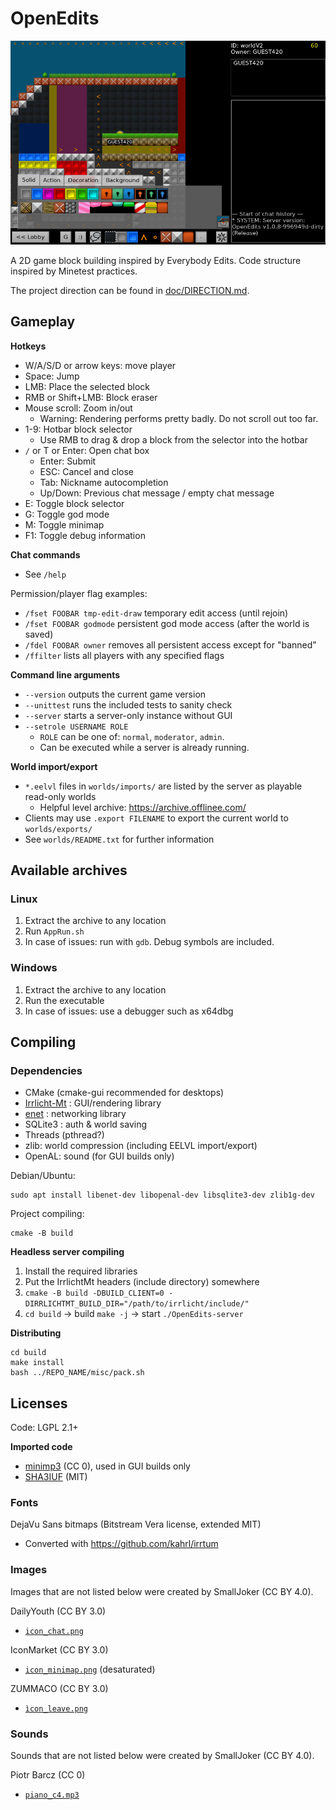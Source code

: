 # OpenEdits

![preview image v1.0.8-dev](screenshot.jpeg)

A 2D game block building inspired by Everybody Edits.
Code structure inspired by Minetest practices.

The project direction can be found in [doc/DIRECTION.md](doc/DIRECTION.md).

## Gameplay

**Hotkeys**

 * W/A/S/D or arrow keys: move player
 * Space: Jump
 * LMB: Place the selected block
 * RMB or Shift+LMB: Block eraser
 * Mouse scroll: Zoom in/out
     * Warning: Rendering performs pretty badly. Do not scroll out too far.
 * 1-9: Hotbar block selector
     * Use RMB to drag & drop a block from the selector into the hotbar
 * `/` or T or Enter: Open chat box
     * Enter: Submit
     * ESC: Cancel and close
     * Tab: Nickname autocompletion
     * Up/Down: Previous chat message / empty chat message
 * E: Toggle block selector
 * G: Toggle god mode
 * M: Toggle minimap
 * F1: Toggle debug information


**Chat commands**

 * See `/help`

Permission/player flag examples:

 * `/fset FOOBAR tmp-edit-draw` temporary edit access (until rejoin)
 * `/fset FOOBAR godmode` persistent god mode access (after the world is saved)
 * `/fdel FOOBAR owner` removes all persistent access except for "banned"
 * `/ffilter` lists all players with any specified flags


**Command line arguments**

 * `--version` outputs the current game version
 * `--unittest` runs the included tests to sanity check
 * `--server` starts a server-only instance without GUI
 * `--setrole USERNAME ROLE`
     * `ROLE` can be one of: `normal`, `moderator`, `admin`.
     * Can be executed while a server is already running.

**World import/export**

 * `*.eelvl` files in `worlds/imports/` are listed by the server as playable read-only worlds
     * Helpful level archive: <https://archive.offlinee.com/>
 * Clients may use `.export FILENAME` to export the current world to `worlds/exports/`
 * See `worlds/README.txt` for further information


## Available archives

### Linux

1. Extract the archive to any location
2. Run `AppRun.sh`
3. In case of issues: run with `gdb`. Debug symbols are included.

### Windows

1. Extract the archive to any location
2. Run the executable
3. In case of issues: use a debugger such as x64dbg


## Compiling

### Dependencies

 * CMake (cmake-gui recommended for desktops)
 * [Irrlicht-Mt](https://github.com/minetest/irrlicht) : GUI/rendering library
 * [enet](http://enet.bespin.org/) : networking library
 * SQLite3 : auth & world saving
 * Threads (pthread?)
 * zlib: world compression (including EELVL import/export)
 * OpenAL: sound (for GUI builds only)

Debian/Ubuntu:

	sudo apt install libenet-dev libopenal-dev libsqlite3-dev zlib1g-dev

Project compiling:

	cmake -B build

**Headless server compiling**

1. Install the required libraries
2. Put the IrrlichtMt headers (include directory) somewhere
3. `cmake -B build -DBUILD_CLIENT=0 -DIRRLICHTMT_BUILD_DIR="/path/to/irrlicht/include/"`
4. `cd build` -> build `make -j` -> start `./OpenEdits-server`

**Distributing**

	cd build
	make install
	bash ../REPO_NAME/misc/pack.sh


## Licenses

Code: LGPL 2.1+

**Imported code**

 * [minimp3](https://github.com/lieff/minimp3) (CC 0), used in GUI builds only
 * [SHA3IUF](https://github.com/brainhub/SHA3IUF) (MIT)


### Fonts

DejaVu Sans bitmaps (Bitstream Vera license, extended MIT)

 * Converted with https://github.com/kahrl/irrtum

### Images

Images that are not listed below were created by SmallJoker (CC BY 4.0).

DailyYouth (CC BY 3.0)

 * [`icon_chat.png`](https://www.iconfinder.com/icons/3643728/balloon_chat_conversation_speak_word_icon)

IconMarket (CC BY 3.0)

 * [`icon_minimap.png`](https://www.iconfinder.com/icons/6442794/compass_direction_discover_location_navigation_icon) (desaturated)

ZUMMACO (CC BY 3.0)

 * [`ìcon_leave.png`](https://www.iconfinder.com/icons/7030313/sign_out_ui_basic_logout_app_user_interface_ui_icon)

### Sounds

Sounds that are not listed below were created by SmallJoker (CC BY 4.0).

Piotr Barcz (CC 0)

 * [`piano_c4.mp3`](https://freepats.zenvoid.org/Piano/honky-tonk-piano.html)
